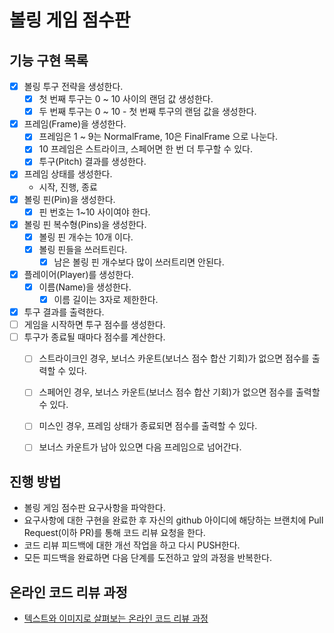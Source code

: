 # 볼링 게임 점수판

## 기능 구현 목록
* [x] 볼링 투구 전략을 생성한다.
  * [x] 첫 번째 투구는 0 ~ 10 사이의 랜덤 값 생성한다.
  * [x] 두 번째 투구는 0 ~ 10 - 첫 번째 투구의 랜덤 값을 생성한다.
* [x] 프레임(Frame)을 생성한다.
  * [x] 프레임은 1 ~ 9는 NormalFrame, 10은 FinalFrame 으로 나눈다.
  * [x] 10 프레임은 스트라이크, 스페어면 한 번 더 투구할 수 있다.
  * [x] 투구(Pitch) 결과를 생성한다.
* [x] 프레임 상태를 생성한다.
  * 시작, 진행, 종료
* [x] 볼링 핀(Pin)을 생성한다.
  * [x] 핀 번호는 1~10 사이여야 한다.
* [x] 볼링 핀 복수형(Pins)을 생성한다.
  * [x] 볼링 핀 개수는 10개 이다.
  * [x] 볼링 핀들을 쓰러트린다.
    * [x] 남은 볼링 핀 개수보다 많이 쓰러트리면 안된다.
* [x] 플레이어(Player)를 생성한다.
  * [x] 이름(Name)을 생성한다.
    * [x] 이름 길이는 3자로 제한한다.
* [x] 투구 결과를 출력한다.
* [ ] 게임을 시작하면 투구 점수를 생성한다.
* [ ] 투구가 종료될 때마다 점수를 계산한다.
  * [ ] 스트라이크인 경우, 보너스 카운트(보너스 점수 합산 기회)가 없으면 점수를 출력할 수 있다.
  * [ ] 스페어인 경우, 보너스 카운트(보너스 점수 합산 기회)가 없으면 점수를 출력할 수 있다.
  * [ ] 미스인 경우, 프레임 상태가 종료되면 점수를 출력할 수 있다. 
  * [ ] 보너스 카운트가 남아 있으면 다음 프레임으로 넘어간다.


## 진행 방법
* 볼링 게임 점수판 요구사항을 파악한다.
* 요구사항에 대한 구현을 완료한 후 자신의 github 아이디에 해당하는 브랜치에 Pull Request(이하 PR)를 통해 코드 리뷰 요청을 한다.
* 코드 리뷰 피드백에 대한 개선 작업을 하고 다시 PUSH한다.
* 모든 피드백을 완료하면 다음 단계를 도전하고 앞의 과정을 반복한다.

## 온라인 코드 리뷰 과정
* [텍스트와 이미지로 살펴보는 온라인 코드 리뷰 과정](https://github.com/next-step/nextstep-docs/tree/master/codereview)
